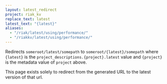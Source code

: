 ```yaml
---
layout: latest_redirect
project: riak_kv
replace_text: latest
latest_text: "{latest}"
aliases:
  - "/riak/latest/using/performance/"
  - "/riakkv/latest/using/performance/"
---
```


Redirects `someroot/latest/somepath` to `someroot/{latest}/somepath` 
where `{latest}` is the `project_descriptions.{project}.latest` value
and `{project}` is the metadata value of `project` above.

This page exists solely to redirect from the generated URL to the latest version of
that url.


